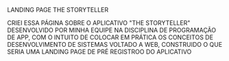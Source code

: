 LANDING PAGE
THE STORYTELLER

CRIEI ESSA PÁGINA SOBRE O APLICATIVO "THE STORYTELLER" DESENVOLVIDO POR MINHA EQUIPE NA DISCIPLINA DE PROGRAMAÇÃO DE APP,
COM O INTUITO DE COLOCAR EM PRÁTICA OS CONCEITOS DE DESENVOLVIMENTO DE SISTEMAS VOLTADO A WEB, CONSTRUIDO O QUE SERIA UMA 
LANDING PAGE DE PRÉ REGISTROO DO APLICATIVO 


